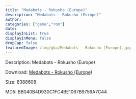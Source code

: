 ```yaml
---
title: "Medabots - Rokusho (Europe)"
description: "Medabots - Rokusho (Europe)"
author: 
categories: ["game","rom"]
date: 
displayInList: true
displayInMenu: false
dropCap: false
featuredImage: /img/gba/Medabots - Rokusho [Europe].jpg
---
```


Description: Medabots - Rokusho (Europe)

Download: <a style="text-decoration:underline;" href="https://mega.nz/#!TXZkzIKb!oMwtJDN7cU4VsI9-PXwhIYdfaaJVvtjlQ4At_lp-jNA" target = "_blank" rel = "nofollow" > Medabots - Rokusho (Europe)</a>

Size: 8388608

MD5: BB040B4D930C1FC4BE1067B9756A7C44

